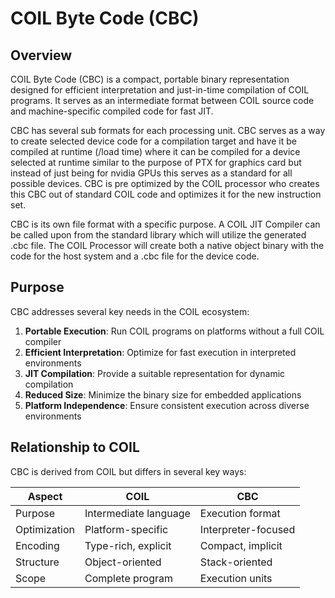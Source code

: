 # COIL Byte Code (CBC)

## Overview

COIL Byte Code (CBC) is a compact, portable binary representation designed for efficient interpretation and just-in-time compilation of COIL programs. It serves as an intermediate format between COIL source code and machine-specific compiled code for fast JIT.

CBC has several sub formats for each processing unit. CBC serves as a way to create selected device code for a compilation target and have it be compiled at runtime (/load time) where it can be compiled for a device selected at runtime similar to the purpose of PTX for graphics card but instead of just being for nvidia GPUs this serves as a standard for all possible devices. CBC is pre optimized by the COIL processor who creates this CBC out of standard COIL code and optimizes it for the new instruction set.

CBC is its own file format with a specific purpose. A COIL JIT Compiler can be called upon from the standard library which will utilize the generated .cbc file. The COIL Processor will create both a native object binary with the code for the host system and a .cbc file for the device code.

## Purpose

CBC addresses several key needs in the COIL ecosystem:

1. **Portable Execution**: Run COIL programs on platforms without a full COIL compiler
2. **Efficient Interpretation**: Optimize for fast execution in interpreted environments
3. **JIT Compilation**: Provide a suitable representation for dynamic compilation
4. **Reduced Size**: Minimize the binary size for embedded applications
5. **Platform Independence**: Ensure consistent execution across diverse environments

## Relationship to COIL

CBC is derived from COIL but differs in several key ways:

| Aspect       | COIL                          | CBC                           |
|--------------|-------------------------------|-------------------------------|
| Purpose      | Intermediate language         | Execution format              |
| Optimization | Platform-specific             | Interpreter-focused           |
| Encoding     | Type-rich, explicit           | Compact, implicit             |
| Structure    | Object-oriented               | Stack-oriented                |
| Scope        | Complete program              | Execution units               |
